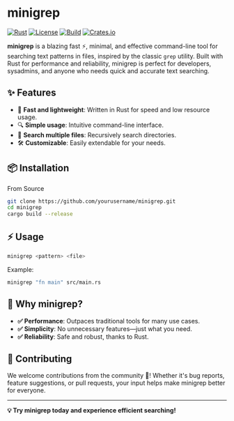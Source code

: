 # minigrep

[![Rust](https://img.shields.io/badge/language-Rust-orange?style=for-the-badge&logo=rust)](https://www.rust-lang.org/)
[![License](https://img.shields.io/badge/license-MIT-blue?style=for-the-badge)](LICENSE)
[![Build](https://img.shields.io/github/actions/workflow/status/yourusername/minigrep/ci.yml?style=for-the-badge&logo=github)](https://github.com/yourusername/minigrep/actions)
[![Crates.io](https://img.shields.io/crates/v/minigrep?style=for-the-badge)](https://crates.io/crates/minigrep)

**minigrep** is a blazing fast ⚡, minimal, and effective command-line tool for searching text patterns in files, inspired by the classic `grep` utility. Built with Rust for performance and reliability, minigrep is perfect for developers, sysadmins, and anyone who needs quick and accurate text searching.

## ✨ Features

- 🚀 **Fast and lightweight**: Written in Rust for speed and low resource usage.
- 🔍 **Simple usage**: Intuitive command-line interface.
- 📂 **Search multiple files**: Recursively search directories.
- 🛠️ **Customizable**: Easily extendable for your needs.

## 📦 Installation

From Source

```sh
git clone https://github.com/yourusername/minigrep.git
cd minigrep
cargo build --release
```

## ⚡ Usage

```sh
minigrep <pattern> <file>
```

Example:

```sh
minigrep "fn main" src/main.rs
```

## 🤔 Why minigrep?

- **✅ Performance**: Outpaces traditional tools for many use cases.
- **✅ Simplicity**: No unnecessary features—just what you need.
- **✅ Reliability**: Safe and robust, thanks to Rust.

## 🤝 Contributing

We welcome contributions from the community 🎉! Whether it's bug reports, feature suggestions, or pull requests, your input helps make minigrep better for everyone.

---

**💡 Try minigrep today and experience efficient searching!**

